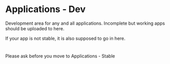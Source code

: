 # Applications - Dev

Development area for any and all applications. Incomplete but working apps should be uploaded to here.

If your app is not stable, it is also supposed to go in here.

#
Please ask before you move to Applications - Stable
